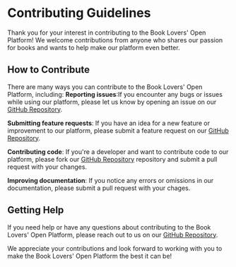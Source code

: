 # Contributing Guidelines
Thank you for your interest in contributing to the Book Lovers' Open Platform! We welcome contributions from anyone who shares our passion for books and wants to help make our platform even better.

## How to Contribute

There are many ways you can contribute to the Book Lovers' Open Platform, including:
**Reporting issues**:If you encounter any bugs or issues while using our platform, please let us know by opening an issue on our [GitHub Repository](https://github.com/Bookhive-Club/Bookhive-Client).

**Submitting feature requests**:  If you have an idea for a new feature or improvement to our platform, please submit a feature request on our [GitHub Repository](https://github.com/Bookhive-Club/Bookhive-Client).


**Contributing code**: If you're a developer and want to contribute code to our platform, please fork our [GitHub Repository](https://github.com/Bookhive-Club/Bookhive-Client) repository and submit a pull request with your changes.

**Improving documentation**: If you notice any errors or omissions in our documentation, please submit a pull request with your chages.

## Getting Help
If you need help or have any questions about contributing to the Book Lovers' Open Platform, please reach out to us on our [GitHub Repository](https://github.com/Bookhive-Club/Bookhive-Client).

We appreciate your contributions and look forward to working with you to make the Book Lovers' Open Platform the best it can be!
